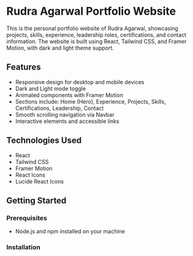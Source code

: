 # Rudra Agarwal Portfolio Website

This is the personal portfolio website of Rudra Agarwal, showcasing projects, skills, experience, leadership roles, certifications, and contact information. The website is built using React, Tailwind CSS, and Framer Motion, with dark and light theme support.

## Features

- Responsive design for desktop and mobile devices
- Dark and Light mode toggle
- Animated components with Framer Motion
- Sections include: Home (Hero), Experience, Projects, Skills, Certifications, Leadership, Contact
- Smooth scrolling navigation via Navbar
- Interactive elements and accessible links

## Technologies Used

- React
- Tailwind CSS
- Framer Motion
- React Icons
- Lucide React Icons

## Getting Started

### Prerequisites

- Node.js and npm installed on your machine

### Installation
